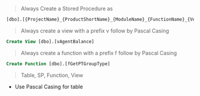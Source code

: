
> Always Create a Stored Procedure as 

```SQL
[dbo].[{ProjectName}_{ProductShortName}_{ModuleName}_{FunctionName}_{VersionNo}]
```

> Always create a view with a prefix v follow by Pascal Casing

```SQL
Create View [dbo].[vAgentBalance]
```

> Always create a function with a prefix f follow by Pascal Casing

```SQL
Create Function [dbo].[fGetPTGroupType]
```

> Table, SP, Function, View 

- Use Pascal Casing for table 